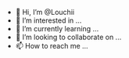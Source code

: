 - 👋 Hi, I’m @Louchii
- 👀 I’m interested in ...
- 🌱 I’m currently learning ...
- 💞️ I’m looking to collaborate on ...
- 📫 How to reach me ...

<!---
Louchii/Louchii is a ✨ special ✨ repository because its `README.md` (this file) appears on your GitHub profile.
You can click the Preview link to take a look at your changes.
--->
